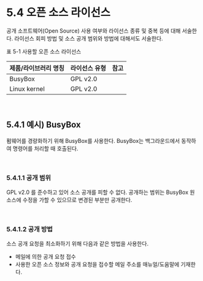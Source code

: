 # 5.4 오픈 소스 라이선스

공개 소프트웨어(Open Source) 사용 여부와 라이선스 종류 및 중복 등에 대해 서술한다. 라이선스 회피 방법 및 소스 공개 범위와 방법에 대해서도 서술한다.

표 5-1 사용할 오픈 소스 라이선스

| 제품/라이브러리 명칭 | 라이선스 유형 | 참고 |
| -------------------- | ------------- | ---- |
| BusyBox              | GPL v2.0      |      |
| Linux kernel         | GPL v2.0      |      |

 <br/>

## 5.4.1 예시) BusyBox

펌웨어를 경량화하기 위해 BusyBox를 사용한다. BusyBox는 백그라운드에서 동작하여 명령어를 처리할 때 호출된다.

 <br/>

### 5.4.1.1 공개 범위

GPL v2.0 를 준수하고 있어 소스 공개를 피할 수 없다. 공개하는 범위는 BusyBox 원 소스에 수정을 가할 수 있으므로 변경된 부분만 공개한다.

 <br/>

### 5.4.1.2 공개 방법

소스 공개 요청을 최소화하기 위해 다음과 같은 방법을 사용한다.

- 메일에 의한 공개 요청 접수
- 사용한 오픈 소스 정보와 공개     요청을 접수할 메일 주소를 매뉴얼/도움말에 기재한다.
